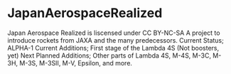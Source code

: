 # JapanAerospaceRealized
Japan Aerospace Realized is liscensed under CC BY-NC-SA
A project to introduce rockets from JAXA and the many predecessors.
Current Status; ALPHA-1
Current Additions; First stage of the Lambda 4S (Not boosters, yet)
Next Planned Additions; Other parts of Lambda 4S, M-4S, M-3C, M-3H, M-3S, M-3SII, M-V, Epsilon, and more.
